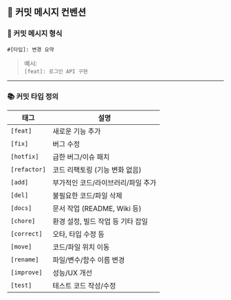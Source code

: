## 📝 커밋 메시지 컨벤션

### 🔧 커밋 메시지 형식

```
#[타입]: 변경 요약
```

> 예시:  
> `[feat]: 로그인 API 구현`

---

### 📚 커밋 타입 정의

| 태그 | 설명 |
|------|------|
| `[feat]` | 새로운 기능 추가 |
| `[fix]` | 버그 수정 |
| `[hotfix]` | 급한 버그/이슈 패치 |
| `[refactor]` | 코드 리팩토링 (기능 변화 없음) |
| `[add]` | 부가적인 코드/라이브러리/파일 추가 |
| `[del]` | 불필요한 코드/파일 삭제 |
| `[docs]` | 문서 작업 (README, Wiki 등) |
| `[chore]` | 환경 설정, 빌드 작업 등 기타 잡일 |
| `[correct]` | 오타, 타입 수정 등 |
| `[move]` | 코드/파일 위치 이동 |
| `[rename]` | 파일/변수/함수 이름 변경 |
| `[improve]` | 성능/UX 개선 |
| `[test]` | 테스트 코드 작성/수정 |
